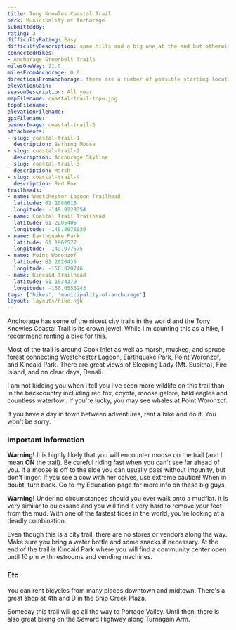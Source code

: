 ```yaml
---
title: Tony Knowles Coastal Trail
park: Municipality of Anchorage
submittedBy: 
rating: 3
difficultyRating: Easy
difficultyDescription: some hills and a big one at the end but otherwise flat.
connectedHikes:
- Anchorage Greenbelt Trails
milesOneWay: 11.0
milesFromAnchorage: 0.0
directionsFromAnchorage: there are a number of possible starting locations if you only want to cover part of the trail, including Elderberry Park downtown, Westchester Lagoon, Earthquake Park, and Kincaid Park.
elevationGain: 
seasonDescription: All year
mapFilename: coastal-trail-topo.jpg
topoFilename: 
elevationFilename: 
gpxFilename: 
bannerImage: coastal-trail-5
attachments:
- slug: coastal-trail-1
  description: Bathing Moose
- slug: coastal-trail-2
  description: Anchorage Skyline
- slug: coastal-trail-3
  description: Marsh
- slug: coastal-trail-4
  description: Red Fox
trailheads:
- name: Westchester Lagoon Trailhead
  latitude: 61.2086613
  longitude: -149.9228354
- name: Coastal Trail Trailhead
  latitude: 61.2205406
  longitude: -149.8975039
- name: Earthquake Park
  latitude: 61.1962577
  longitude: -149.977575
- name: Point Woronzof
  latitude: 61.2020435
  longitude: -150.020746
- name: Kincaid Trailhead
  latitude: 61.1534379
  longitude: -150.0556243
tags: ['hikes', 'municipality-of-anchorage']
layout: layouts/hike.njk
---
```

Anchorage has some of the nicest city trails in the world and the Tony Knowles Coastal Trail is its crown jewel. While I'm counting this as a hike, I recommend renting a bike for this. 

Most of the trail is around Cook Inlet as well as marsh, muskeg, and spruce forest connecting Westchester Lagoon, Earthquake Park, Point Woronzof, and Kincaid Park. There are great views of Sleeping Lady (Mt. Susitna), Fire Island, and on clear days, Denali. 

I am not kidding you when I tell you I've seen more wildlife on this trail than in the backcountry including red fox, coyote, moose galore, bald eagles and countless waterfowl. If you're lucky, you may see whales at Point Woronzof. 

If you have a day in town between adventures, rent a bike and do it. You won't be sorry.

### Important Information

**Warning!** It is highly likely that you will encounter moose on the trail (and I mean **ON** the trail). Be careful riding fast when you can't see far ahead of you. If a moose is off to the side you can usually pass without impunity, but don't linger. If you see a cow with her calves, use extreme caution! When in doubt, turn back. Go to my Education page for more info on these big guys.

**Warning!** Under no circumstances should you ever walk onto a mudflat. It is very similar to quicksand and you will find it very hard to remove your feet from the mud. With one of the fastest tides in the world, you're looking at a deadly combination.

Even though this is a city trail, there are no stores or vendors along the way. Make sure you bring a water bottle and some snacks if necessary. At the end of the trail is Kincaid Park where you will find a community center open until 10 pm with restrooms and vending machines.

### Etc.

You can rent bicycles from many places downtown and midtown. There's a great shop at 4th and D in the Ship Creek Plaza.

Someday this trail will go all the way to Portage Valley. Until then, there is also great biking on the Seward Highway along Turnagain Arm.